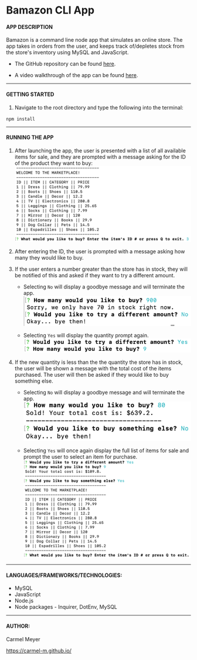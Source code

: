 # Bamazon CLI App


#### APP DESCRIPTION
Bamazon is a command line node app that simulates an online store.  The app takes in orders from the user, and keeps track of/depletes stock from the store's inventory using MySQL and JavaScript.


* The GitHub repository can be found [here](https://github.com/carmel-m/Bamazon).

* A video walkthrough of the app can be found [here](https://drive.google.com/file/d/1Q8kU7SK83X6JicMMXlnezKfu6FUTSHQl/view?usp=sharing).


---

#### GETTING STARTED

1. Navigate to the root directory and type the following into the terminal:

``` shell
npm install
```

---

#### RUNNING THE APP

1. After launching the app, the user is presented with a list of all available items for sale, and they are prompted with a message asking for the ID of the product they want to buy:
    ![welcome](./readme_images/welcome.png)

2. After entering the ID, the user is prompted with a message asking how many they would like to buy.

3. If the user enters a number greater than the store has in stock, they will be notified of this and asked if they want to try a different amount.
    * Selecting `No` will display a goodbye message and will terminate the app.
    ![sorry-no](./readme_images/sorry-no.png)

    * Selecting `Yes` will display the quantity prompt again.
    ![diff-yes](./readme_images/diff-yes.png)

4. If the new quantity is less than the the quantity the store has in stock, the user will be shown a message with the total cost of the items purchased.  The user will then be asked if they would like to buy something else.
    * Selecting `No` will display a goodbye message and will terminate the app.
    ![more-no](./readme_images/more-no.png)

    * Selecting `Yes` will once again display the full list of items for sale and prompt the user to select an item for purchase.
    ![yes-restart](./readme_images/yes-restart.png)

---

#### LANGUAGES/FRAMEWORKS/TECHNOLOGIES:
* MySQL
* JavaScript
* Node.js
* Node packages - Inquirer, DotEnv, MySQL

---

#### AUTHOR:
Carmel Meyer

https://carmel-m.github.io/